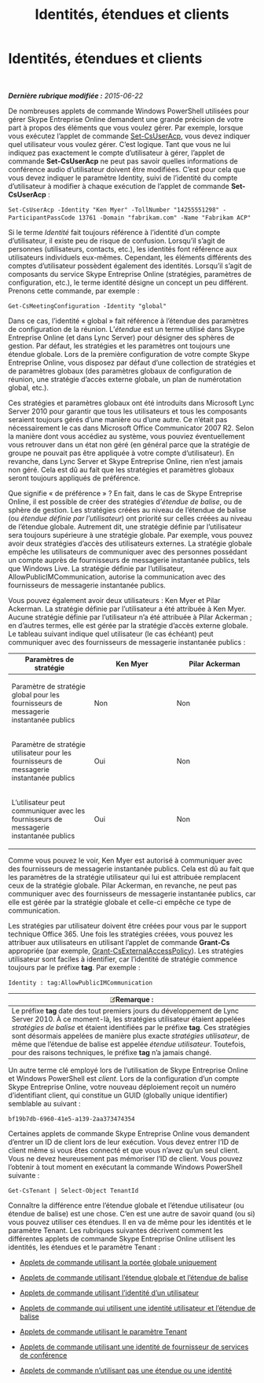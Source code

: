 ﻿---
title: Identités, étendues et clients
TOCTitle: Identités, étendues et clients
ms:assetid: 7cfa194a-2d01-4370-9b48-ee13ff597fa5
ms:mtpsurl: https://technet.microsoft.com/fr-fr/library/Dn362819(v=OCS.15)
ms:contentKeyID: 56269617
ms.date: 06/01/2017
mtps_version: v=OCS.15
ms.translationtype: HT
---

# Identités, étendues et clients

 

_**Dernière rubrique modifiée :** 2015-06-22_

De nombreuses applets de commande Windows PowerShell utilisées pour gérer Skype Entreprise Online demandent une grande précision de votre part à propos des éléments que vous voulez gérer. Par exemple, lorsque vous exécutez l’applet de commande [Set-CsUserAcp](set-csuseracp.md), vous devez indiquer quel utilisateur vous voulez gérer. C’est logique. Tant que vous ne lui indiquez pas exactement le compte d’utilisateur à gérer, l’applet de commande **Set-CsUserAcp** ne peut pas savoir quelles informations de conférence audio d’utilisateur doivent être modifiées. C’est pour cela que vous devez indiquer le paramètre Identity, suivi de l’identité du compte d’utilisateur à modifier à chaque exécution de l’applet de commande **Set-CsUserAcp** :

    Set-CsUserAcp -Identity "Ken Myer" -TollNumber "14255551298" -ParticipantPassCode 13761 -Domain "fabrikam.com" -Name "Fabrikam ACP"

Si le terme *Identité* fait toujours référence à l’identité d’un compte d’utilisateur, il existe peu de risque de confusion. Lorsqu’il s’agit de personnes (utilisateurs, contacts, etc.), les identités font référence aux utilisateurs individuels eux-mêmes. Cependant, les éléments différents des comptes d’utilisateur possèdent également des identités. Lorsqu’il s’agit de composants du service Skype Entreprise Online (stratégies, paramètres de configuration, etc.), le terme identité désigne un concept un peu différent. Prenons cette commande, par exemple :

    Get-CsMeetingConfiguration -Identity "global"

Dans ce cas, l’identité « global » fait référence à l’étendue des paramètres de configuration de la réunion. L’*étendue* est un terme utilisé dans Skype Entreprise Online (et dans Lync Server) pour désigner des sphères de gestion. Par défaut, les stratégies et les paramètres ont toujours une étendue globale. Lors de la première configuration de votre compte Skype Entreprise Online, vous disposez par défaut d’une collection de stratégies et de paramètres globaux (des paramètres globaux de configuration de réunion, une stratégie d’accès externe globale, un plan de numérotation global, etc.).

Ces stratégies et paramètres globaux ont été introduits dans Microsoft Lync Server 2010 pour garantir que tous les utilisateurs et tous les composants seraient toujours gérés d’une manière ou d’une autre. Ce n’était pas nécessairement le cas dans Microsoft Office Communicator 2007 R2. Selon la manière dont vous accédiez au système, vous pouviez éventuellement vous retrouver dans un état non géré (en général parce que la stratégie de groupe ne pouvait pas être appliquée à votre compte d’utilisateur). En revanche, dans Lync Server et Skype Entreprise Online, rien n’est jamais non géré. Cela est dû au fait que les stratégies et paramètres globaux seront toujours appliqués de préférence.

Que signifie « de préférence » ? En fait, dans le cas de Skype Entreprise Online, il est possible de créer des stratégies d’*étendue de balise*, ou de sphère de gestion. Les stratégies créées au niveau de l’étendue de balise (ou *étendue définie par l’utilisateur*) ont priorité sur celles créées au niveau de l’étendue globale. Autrement dit, une stratégie définie par l’utilisateur sera toujours supérieure à une stratégie globale. Par exemple, vous pouvez avoir deux stratégies d’accès des utilisateurs externes. La stratégie globale empêche les utilisateurs de communiquer avec des personnes possédant un compte auprès de fournisseurs de messagerie instantanée publics, tels que Windows Live. La stratégie définie par l’utilisateur, AllowPublicIMCommunication, autorise la communication avec des fournisseurs de messagerie instantanée publics.

Vous pouvez également avoir deux utilisateurs : Ken Myer et Pilar Ackerman. La stratégie définie par l’utilisateur a été attribuée à Ken Myer. Aucune stratégie définie par l’utilisateur n’a été attribuée à Pilar Ackerman ; en d’autres termes, elle est gérée par la stratégie d’accès externe globale. Le tableau suivant indique quel utilisateur (le cas échéant) peut communiquer avec des fournisseurs de messagerie instantanée publics :


<table>
<colgroup>
<col style="width: 33%" />
<col style="width: 33%" />
<col style="width: 33%" />
</colgroup>
<thead>
<tr class="header">
<th>Paramètres de stratégie</th>
<th>Ken Myer</th>
<th>Pilar Ackerman</th>
</tr>
</thead>
<tbody>
<tr class="odd">
<td><p>Paramètre de stratégie global pour les fournisseurs de messagerie instantanée publics</p></td>
<td><p>Non</p></td>
<td><p>Non</p></td>
</tr>
<tr class="even">
<td><p>Paramètre de stratégie utilisateur pour les fournisseurs de messagerie instantanée publics</p></td>
<td><p>Oui</p></td>
<td><p>Non</p></td>
</tr>
<tr class="odd">
<td><p>L’utilisateur peut communiquer avec les fournisseurs de messagerie instantanée publics</p></td>
<td><p>Oui</p></td>
<td><p>Non</p></td>
</tr>
</tbody>
</table>


Comme vous pouvez le voir, Ken Myer est autorisé à communiquer avec des fournisseurs de messagerie instantanée publics. Cela est dû au fait que les paramètres de la stratégie utilisateur qui lui est attribuée remplacent ceux de la stratégie globale. Pilar Ackerman, en revanche, ne peut pas communiquer avec des fournisseurs de messagerie instantanée publics, car elle est gérée par la stratégie globale et celle-ci empêche ce type de communication.

Les stratégies par utilisateur doivent être créées pour vous par le support technique Office 365. Une fois les stratégies créées, vous pouvez les attribuer aux utilisateurs en utilisant l’applet de commande **Grant-Cs** appropriée (par exemple, [Grant-CsExternalAccessPolicy](grant-csexternalaccesspolicy.md)). Les stratégies utilisateur sont faciles à identifier, car l’identité de stratégie commence toujours par le préfixe **tag**. Par exemple :

    Identity : tag:AllowPublicIMCommunication

<table>
<thead>
<tr class="header">
<th><img src="images/Gg398920.note(OCS.15).gif" title="note" alt="note" />Remarque :</th>
</tr>
</thead>
<tbody>
<tr class="odd">
<td>Le préfixe <strong>tag</strong> date des tout premiers jours du développement de Lync Server 2010. À ce moment-là, les stratégies utilisateur étaient appelées <em>stratégies de balise</em> et étaient identifiées par le préfixe <strong>tag</strong>. Ces stratégies sont désormais appelées de manière plus exacte <em>stratégies utilisateur</em>, de même que l’étendue de balise est appelée <em>étendue utilisateur</em>. Toutefois, pour des raisons techniques, le préfixe <strong>tag</strong> n’a jamais changé.</td>
</tr>
</tbody>
</table>


Un autre terme clé employé lors de l’utilisation de Skype Entreprise Online et Windows PowerShell est *client*. Lors de la configuration d’un compte Skype Entreprise Online, votre nouveau déploiement reçoit un numéro d’identifiant client, qui constitue un GUID (globally unique identifier) semblable au suivant :

    bf19b7db-6960-41e5-a139-2aa373474354

Certaines applets de commande Skype Entreprise Online vous demandent d’entrer un ID de client lors de leur exécution. Vous devez entrer l’ID de client même si vous êtes connecté et que vous n’avez qu’un seul client. Vous ne devez heureusement pas mémoriser l’ID de client. Vous pouvez l’obtenir à tout moment en exécutant la commande Windows PowerShell suivante :

    Get-CsTenant | Select-Object TenantId

Connaître la différence entre l’étendue globale et l’étendue utilisateur (ou étendue de balise) est une chose. C’en est une autre de savoir quand (ou si) vous pouvez utiliser ces étendues. Il en va de même pour les identités et le paramètre Tenant. Les rubriques suivantes décrivent comment les différentes applets de commande Skype Entreprise Online utilisent les identités, les étendues et le paramètre Tenant :

  - [Applets de commande utilisant la portée globale uniquement](cmdlets-in-skype-for-business-online-that-use-only-the-global-scope.md)

  - [Applets de commande utilisant l’étendue globale et l’étendue de balise](cmdlets-in-skype-for-business-online-that-use-the-global-scope-and-the-tag-scope.md)

  - [Applets de commande utilisant l’identité d’un utilisateur](cmdlets-in-skype-for-business-online-that-use-a-user-identity.md)

  - [Applets de commande qui utilisent une identité utilisateur et l’étendue de balise](cmdlets-in-skype-for-business-online-that-use-a-user-identity-and-the-tag-scope.md)

  - [Applets de commande utilisant le paramètre Tenant](cmdlets-in-skype-for-business-online-that-use-the-tenant-parameter.md)

  - [Applets de commande utilisant une identité de fournisseur de services de conférence](cmdlets-in-skype-for-business-online-that-use-a-conferencing-provider-identity.md)

  - [Applets de commande n’utilisant pas une étendue ou une identité](cmdlets-in-skype-for-business-online-that-do-not-use-a-scope-or-an-identity.md)

